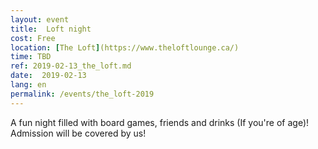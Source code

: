 ```yaml
---
layout: event
title:  Loft night
cost: Free
location: [The Loft](https://www.theloftlounge.ca/)
time: TBD
ref: 2019-02-13_the_loft.md
date:  2019-02-13
lang: en
permalink: /events/the_loft-2019
---
```


A fun night filled with board games, friends and drinks (If you're of age)! Admission will be covered by us!
